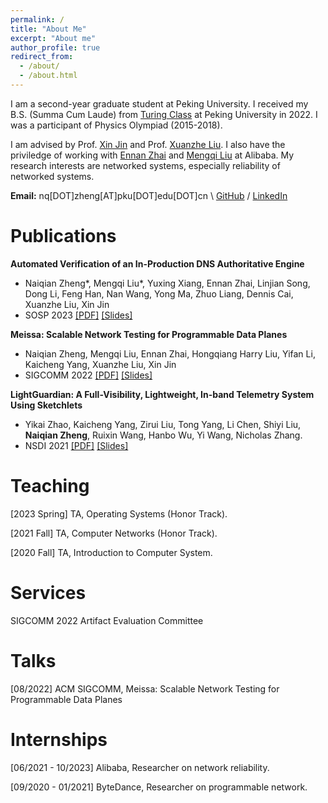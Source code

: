 ```yaml
---
permalink: /
title: "About Me"
excerpt: "About me"
author_profile: true
redirect_from: 
  - /about/
  - /about.html
---
```

I am a second-year graduate student at Peking University. I received my B.S. (Summa Cum Laude) from [Turing Class](https://cfcs.pku.edu.cn/english/research/turing_program/introduction1/index.htm) at Peking University in 2022. I was a participant of Physics Olympiad (2015-2018).

I am advised by Prof. [Xin Jin](https://xinjin.github.io/) and Prof. [Xuanzhe Liu](http://www.liuxuanzhe.com/). I also have the priviledge of working with [Ennan Zhai](https://ennanzhai.github.io/) and [Mengqi Liu](https://scholar.google.com/citations?user=qIuwu-EAAAAJ) at Alibaba. My research interests are networked systems, especially reliability of networked systems.

**Email:** nq[DOT]zheng[AT]pku[DOT]edu[DOT]cn \\
[GitHub](https://github.com/NaturezzZ)
 / [LinkedIn](https://www.linkedin.com/in/naiqian-zheng-05b36b1a5/)

Publications
======
**Automated Verification of an In-Production DNS Authoritative Engine**
  - Naiqian Zheng\*, Mengqi Liu\*, Yuxing Xiang, Ennan Zhai, Linjian Song, Dong Li, Feng Han, Nan Wang, Yong Ma, Zhuo Liang, Dennis Cai, Xuanzhe Liu, Xin Jin
  - SOSP 2023 [[PDF]](./files/SOSP23-DNSV.pdf) [[Slides]](./files/SOSP23-DNSV-Slides.pdf)

**Meissa: Scalable Network Testing for Programmable Data Planes**
  - Naiqian Zheng, Mengqi Liu, Ennan Zhai, Hongqiang Harry Liu, Yifan Li, Kaicheng Yang, Xuanzhe Liu, Xin Jin
  - SIGCOMM 2022 [[PDF]](./files/SIGCOMM22-Meissa.pdf) [[Slides]](./files/SIGCOMM22-Meissa-Slides.pdf)

**LightGuardian: A Full-Visibility, Lightweight, In-band Telemetry System Using Sketchlets**
  - Yikai Zhao, Kaicheng Yang, Zirui Liu, Tong Yang, Li Chen, Shiyi Liu, **Naiqian Zheng**, Ruixin Wang, Hanbo Wu, Yi Wang, Nicholas Zhang.
  - NSDI 2021 [[PDF]](./files/NSDI21-LightGuardian.pdf) [[Slides]](./files/NSDI21-LightGuardian-Slides.pdf)

Teaching
======
[2023 Spring] TA, Operating Systems (Honor Track).

[2021 Fall] TA, Computer Networks (Honor Track).

[2020 Fall] TA, Introduction to Computer System.

Services
======
SIGCOMM 2022 Artifact Evaluation Committee

Talks
======
[08/2022] ACM SIGCOMM, Meissa: Scalable Network Testing for Programmable Data Planes
  
Internships
======
[06/2021 - 10/2023] Alibaba, Researcher on network reliability.

[09/2020 - 01/2021] ByteDance, Researcher on programmable network.